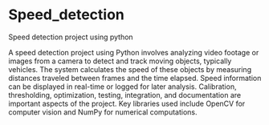 # Speed_detection
Speed detection project using python

A speed detection project using Python involves analyzing video footage or images from a camera to detect and track moving objects, typically vehicles. The system calculates the speed of these objects by measuring distances traveled between frames and the time elapsed. Speed information can be displayed in real-time or logged for later analysis. Calibration, thresholding, optimization, testing, integration, and documentation are important aspects of the project. Key libraries used include OpenCV for computer vision and NumPy for numerical computations.
